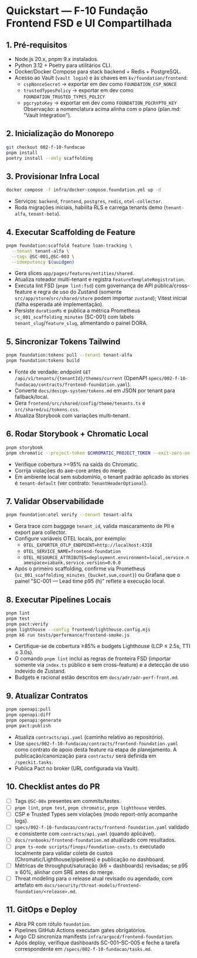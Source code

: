 # Quickstart — F-10 Fundação Frontend FSD e UI Compartilhada

## 1. Pré-requisitos
- Node.js 20.x, pnpm 9.x instalados.
- Python 3.12 + Poetry para utilitários CLI.
- Docker/Docker Compose para stack backend + Redis + PostgreSQL.
- Acesso ao Vault (`vault login`) e às chaves em `kv/foundation/frontend`:
  - `cspNonceSecret` → exportar em dev como `FOUNDATION_CSP_NONCE`
  - `trustedTypesPolicy` → exportar em dev como `FOUNDATION_TRUSTED_TYPES_POLICY`
  - `pgcryptoKey` → exportar em dev como `FOUNDATION_PGCRYPTO_KEY`
  Observação: a nomenclatura acima alinha com o plano (plan.md: "Vault Integration").

## 2. Inicialização do Monorepo
```bash
git checkout 002-f-10-fundacao
pnpm install
poetry install --only scaffolding
```

## 3. Provisionar Infra Local
```bash
docker compose -f infra/docker-compose.foundation.yml up -d
```
- Serviços: `backend`, `frontend`, `postgres`, `redis`, `otel-collector`.
- Roda migrações iniciais, habilita RLS e carrega tenants demo (`tenant-alfa`, `tenant-beta`).

## 4. Executar Scaffolding de Feature
```bash
pnpm foundation:scaffold feature loan-tracking \
  --tenant tenant-alfa \
  --tags @SC-001,@SC-003 \
  --idempotency $(uuidgen)
```
- Gera slices `app/pages/features/entities/shared`.
- Atualiza roteador multi-tenant e registra `FeatureTemplateRegistration`.
- Executa lint FSD (`pnpm lint:fsd`) com governança de API pública/cross-feature e regra de uso do Zustand (somente `src/app/store`/`src/shared/store` podem importar `zustand`); Vitest inicial (falha esperada até implementação).
- Persiste `durationMs` e publica a métrica Prometheus `sc_001_scaffolding_minutes` (SC-001) com labels `tenant_slug`/`feature_slug`, alimentando o painel DORA.

## 5. Sincronizar Tokens Tailwind
```bash
pnpm foundation:tokens pull --tenant tenant-alfa
pnpm foundation:tokens build
```
- Fonte de verdade: endpoint `GET /api/v1/tenants/{tenantId}/themes/current` (OpenAPI `specs/002-f-10-fundacao/contracts/frontend-foundation.yaml`).
- Converte `docs/design-system/tokens.md` em JSON por tenant para fallback/local.
- Gera `frontend/src/shared/config/theme/tenants.ts` e `src/shared/ui/tokens.css`.
- Atualiza Storybook com variações multi-tenant.

## 6. Rodar Storybook + Chromatic Local
```bash
pnpm storybook
pnpm chromatic --project-token $CHROMATIC_PROJECT_TOKEN --exit-zero-on-changes
```
- Verifique cobertura >=95% na saída do Chromatic.
- Corrija violações do axe-core antes do merge.
 - Em ambiente local sem subdomínio, o tenant padrão aplicado às stories é `tenant-default` (ver contrato: `TenantHeaderOptional`).

## 7. Validar Observabilidade
```bash
pnpm foundation:otel verify --tenant tenant-alfa
```
- Gera trace com baggage `tenant_id`, valida mascaramento de PII e export para collector.
 - Configure variáveis OTEL locais, por exemplo:
   - `OTEL_EXPORTER_OTLP_ENDPOINT=http://localhost:4318`
   - `OTEL_SERVICE_NAME=frontend-foundation`
   - `OTEL_RESOURCE_ATTRIBUTES=deployment.environment=local,service.namespace=iabank,service.version=0.0.0`
- Após o primeiro scaffolding, confirme via Prometheus (`sc_001_scaffolding_minutes_{bucket,sum,count}`) ou Grafana que o painel "SC-001 — Lead time p95 (h)" reflete a execução local.

## 8. Executar Pipelines Locais
```bash
pnpm lint
pnpm test
pnpm pact:verify
pnpm lighthouse --config frontend/lighthouse.config.mjs
pnpm k6 run tests/performance/frontend-smoke.js
```
- Certifique-se de cobertura ≥85% e budgets Lighthouse (LCP ≤ 2.5s, TTI ≤ 3.0s).
 - O comando `pnpm lint` inclui as regras de fronteira FSD (importar somente via `index.ts` público e sem cross-feature) e a detecção de uso indevido de Zustand.
 - Budgets e racional estão descritos em `docs/adr/adr-perf-front.md`.

## 9. Atualizar Contratos
```bash
pnpm openapi:pull
pnpm openapi:diff
pnpm openapi:generate
pnpm pact:publish
```
- Atualiza `contracts/api.yaml` (caminho relativo ao repositório).
- Use `specs/002-f-10-fundacao/contracts/frontend-foundation.yaml` como contrato de apoio desta feature na etapa de planejamento. A publicação/canonização para `contracts/` será definida em `/speckit.tasks`.
- Publica Pact no broker (URL configurada via Vault).

## 10. Checklist antes do PR
- [ ] Tags `@SC-00x` presentes em commits/testes.
- [ ] `pnpm lint`, `pnpm test`, `pnpm chromatic`, `pnpm lighthouse` verdes.
- [ ] CSP e Trusted Types sem violações (modo report-only acompanhe logs).
- [ ] `specs/002-f-10-fundacao/contracts/frontend-foundation.yaml` validado e consistente com `contracts/api.yaml` (quando aplicável).
- [ ] `docs/runbooks/frontend-foundation.md` atualizado com resultados.
- [ ] `pnpm ts-node scripts/finops/foundation-costs.ts` executado localmente para validar coleta de custos (Chromatic/Lighthouse/pipelines) e publicação no dashboard.
- [ ] Métricas de throughput/saturação (k6 + dashboards) revisadas; se p95 ≥ 60%, alinhar com SRE antes do merge.
- [ ] Threat modeling para o release atual revisado ou agendado, com artefato em `docs/security/threat-models/frontend-foundation/<release>.md`.

## 11. GitOps e Deploy
- Abra PR com rótulo `foundation`.
- Pipelines GitHub Actions executam gates obrigatórios.
- Argo CD sincroniza manifests `infra/argocd/frontend-foundation`.
- Após deploy, verifique dashboards SC-001–SC-005 e feche a tarefa correspondente em `/specs/002-f-10-fundacao/tasks.md`.

